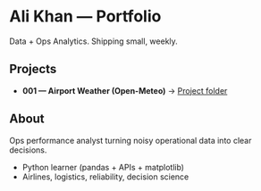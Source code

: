 # Ali Khan — Portfolio

Data + Ops Analytics. Shipping small, weekly.

## Projects
- **001 — Airport Weather (Open-Meteo)** → [Project folder](../projects/001-open-meteo-airport-weather/README.md)

## About
Ops performance analyst turning noisy operational data into clear decisions.
- Python learner (pandas + APIs + matplotlib)
- Airlines, logistics, reliability, decision science

